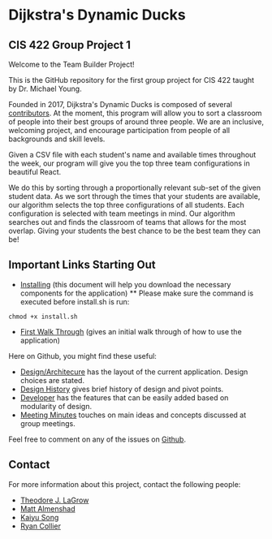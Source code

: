# Dijkstra's Dynamic Ducks
## CIS 422 Group Project 1

Welcome to the Team Builder Project!

This is the GitHub repository for the first group project for CIS 422 taught by Dr. Michael Young.

Founded in 2017, Dijkstra's Dynamic Ducks is composed of several [contributors](Documentation/Process/CONTRIBUTORS.md). 
At the moment, this program will allow you to sort a classroom of people into their best groups 
of around three people.  We are an inclusive, welcoming project, and encourage participation from 
people of all backgrounds and skill levels.

Given a CSV file with each student's name and available times throughout the week,
our program will give you the top three team configurations in beautiful React.

We do this by sorting through a proportionally relevant sub-set of the given student data.
As we sort through the times that your students are available, our algorithm selects the
top three configurations of all students. Each configuration is selected with team meetings
in mind. Our algorithm searches out and finds the classroom of teams that allows for the
most overlap. Giving your students the best chance to be the best team they can be!


## Important Links Starting Out

* [Installing](https://github.com/tjlagrow/CIS-422-Group-Project-1/wiki/Installation-Guide) (this document will help you download the necessary components for the application)
** Please make sure the command is executed before install.sh is run:
```
chmod +x install.sh
```

* [First Walk Through](https://github.com/tjlagrow/CIS-422-Group-Project-1/wiki/User) (gives an initial walk through of how to use the application)


Here on Github, you might find these useful:

* [Design/Architecure](http://github.com/tjlagrow/CIS-422-Group-Project-1/Documentation/Developer_Docs/ARCHITECURE.md) has the layout of the current application.  Design choices are stated.
* [Design History](http://github.com/tjlagrow/CIS-422-Group-Project-1/Documentation/Process/DESIGN_HISTORY.md) gives brief history of design and pivot points.
* [Developer](http://github.com/tjlagrow/CIS-422-Group-Project-1/Documentation/Developer_Docs/ARCHITECURE.md) has the features that can be easily added based on modularity of design.
* [Meeting Minutes](http://github.com/tjlagrow/CIS-422-Group-Project-1/Documentation/Process/DESIGN_HISTORY.md) touches on main ideas and concepts discussed at group meetings.


Feel free to comment on any of the issues on [Github](https://github.com/tjlagrow/CIS-422-Group-Project-1/issues).

## Contact

For more information about this project, contact the following people: 
- [Theodore J. LaGrow](mailto:tlagrow@uoregon.edu)
- [Matt Almenshad](mailto:almensha@uoregon.edu)
- [Kaiyu Song](mailto:kaiyus@uoregon.edu)
- [Ryan Collier](mailto:fidgetyou@gmail.com)
